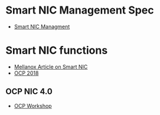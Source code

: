 # Smart NIC Management Spec
- [ Smart NIC Managment](https://www.dmtf.org/sites/default/files/Proposal_for_OCP_3.0_NIC_Management_Requirements_v0.3_WIP.pdf)

# Smart NIC functions
- [Mellanox Article on Smart NIC](http://www.mellanox.com/blog/2018/08/defining-smartnic/)
- [OCP 2018](file:///C:/Users/user/AppData/Local/Microsoft/Windows/INetCache/IE/XKJBRKI2/Intel-TheTransformation-of-NetworkInfrastructureUriCummings-OCP18.pdf)
## OCP NIC 4.0
- [OCP Workshop](https://www.opencompute.org/files/OCP18-EngWorkShop-OCP-NIC4.0-v05-20180305-add-note.pdf)

